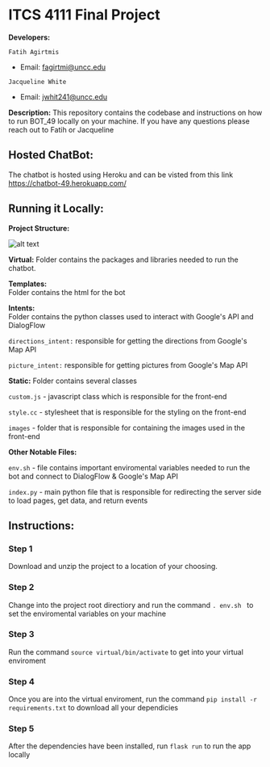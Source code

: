 # ITCS 4111 Final Project
**Developers:** 

`Fatih Agirtmis` 
* Email: fagirtmi@uncc.edu

`Jacqueline White` 
* Email: jwhit241@uncc.edu 

**Description:** This repository contains the codebase and instructions on how to run BOT_49 locally on your machine. If you have any questions please reach out to Fatih or Jacqueline

## Hosted ChatBot: 

The chatbot is hosted using Heroku and can be visted from this link <https://chatbot-49.herokuapp.com/>

## Running it Locally:

**Project Structure:**

![alt text](https://drive.google.com/open?id=1i3X2bMJAbQHqiXZLuZgGsNc2U5zZxjHY)

**Virtual:** 
Folder contains the packages and libraries needed to run the chatbot. 

**Templates:**  
Folder contains the html for the bot

**Intents:**  
Folder contains the python classes used to interact with Google's API and DialogFlow

`directions_intent:` responsible for getting the directions from Google's Map API

`picture_intent:` responsible for getting pictures from Google's Map API

**Static:**  Folder contains several classes

`custom.js` - javascript class which is responsible for the front-end

`style.cc` - stylesheet that is responsible for the styling on the front-end 

`images` - folder that is responsible for containing the images used in the front-end

**Other Notable Files:**

`env.sh` - file contains important enviromental variables needed to run the bot and connect to DialogFlow & Google's Map API

`index.py` - main python file that is responsible for redirecting the server side to load pages, get data, and return events

## Instructions:

### Step 1

Download and unzip the project to a location of your choosing. 

### Step 2

Change into the project root directiory and run the command `. env.sh ` to set the enviromental variables on your machine 

### Step 3

Run the command `source virtual/bin/activate` to get into your virtual enviroment 

### Step 4

Once you are into the virtual enviroment, run the command `pip install -r requirements.txt` to download all your dependicies 

### Step 5

After the dependencies have been installed, run `flask run` to run the app locally 





